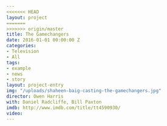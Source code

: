 ```yaml
---
<<<<<<< HEAD
layout: project
=======
>>>>>>> origin/master
title: The Gamechangers
date: 2016-01-01 00:00:00 Z
categories:
- Television
- All
tags:
- example
- news
- story
layout: project-entry
img: "/uploads/shaheen-baig-casting-the-gamechangers.jpg"
director: Owen Harris
with: Daniel Radcliffe, Bill Paxton
imdb: http://www.imdb.com/title/tt4590930/
video: 
---
```


